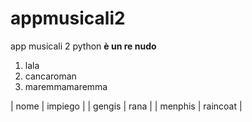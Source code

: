 # appmusicali2
app musicali 2 python
**è un re nudo**
1. lala
1. cancaroman
1. maremmamaremma

| nome | impiego |
| gengis | rana |
| menphis | raincoat |



